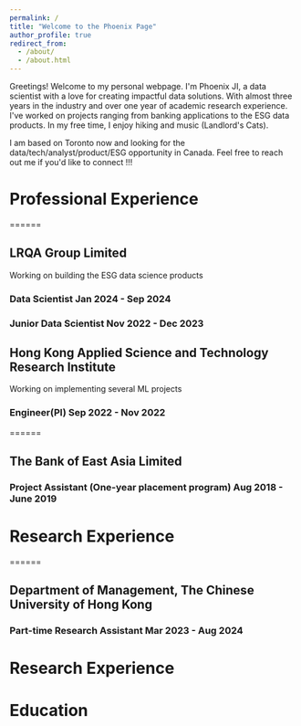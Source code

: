 ```yaml
---
permalink: /
title: "Welcome to the Phoenix Page"
author_profile: true
redirect_from: 
  - /about/
  - /about.html
---
```


Greetings! Welcome to my personal webpage. I'm Phoenix JI, a data scientist with a love for creating impactful data solutions. With almost three years in the industry and over one year of academic research experience. I've worked on projects ranging from banking applications to the ESG data products. In my free time, I enjoy hiking and music (Landlord's Cats). 

I am based on Toronto now and looking for the data/tech/analyst/product/ESG opportunity in Canada. Feel free to reach out me if you'd like to connect !!!


# Professional Experience
======

## LRQA Group Limited

Working on building the ESG data science products

### Data Scientist               Jan 2024 - Sep 2024
### Junior Data Scientist        Nov 2022 - Dec 2023

## Hong Kong Applied Science and Technology Research Institute

Working on implementing several ML projects

### Engineer(PI)                 Sep 2022 - Nov 2022
======

## The Bank of East Asia Limited
### Project Assistant (One-year placement program)        Aug 2018 - June 2019


# Research Experience
======

## Department of Management, The Chinese University of Hong Kong

### Part-time Research Assistant Mar 2023 - Aug 2024


Research Experience
======


Education
======
